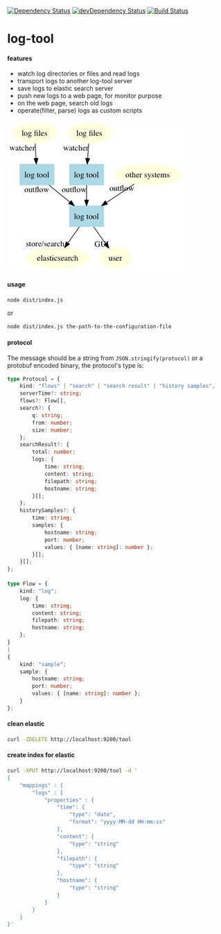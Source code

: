[![Dependency Status](https://david-dm.org/plantain-00/log-tool.svg)](https://david-dm.org/plantain-00/log-tool)
[![devDependency Status](https://david-dm.org/plantain-00/log-tool/dev-status.svg)](https://david-dm.org/plantain-00/log-tool#info=devDependencies)
[![Build Status](https://travis-ci.org/plantain-00/log-tool.svg?branch=master)](https://travis-ci.org/plantain-00/log-tool)

# log-tool

#### features

+ watch log directories or files and read logs
+ transport logs to another log-tool server
+ save logs to elastic search server
+ push new logs to a web page, for monitor purpose
+ on the web page, search old logs
+ operate(filter, parse) logs as custom scripts

![](./architecture.png)

#### usage

```bash
node dist/index.js
```

or

```bash
node dist/index.js the-path-to-the-configuration-file
```

#### protocol

The message should be a string from `JSON.stringify(protocol)` or a protobuf encoded binary, the protocol's type is:

```ts
type Protocol = {
    kind: "flows" | "search" | "search result" | "history samples",
    serverTime?: string;
    flows?: Flow[],
    search?: {
        q: string;
        from: number;
        size: number;
    };
    searchResult?: {
        total: number;
        logs: {
            time: string;
            content: string;
            filepath: string;
            hostname: string;
        }[];
    };
    historySamples?: {
        time: string;
        samples: {
            hostname: string;
            port: number;
            values: { [name: string]: number };
        }[];
    }[];
};

type Flow = {
    kind: "log";
    log: {
        time: string;
        content: string;
        filepath: string;
        hostname: string;
    };
}
|
{
    kind: "sample";
    sample: {
        hostname: string;
        port: number;
        values: { [name: string]: number };
    }
};
```

#### clean elastic

```bash
curl -ZDELETE http://localhost:9200/tool
```

#### create index for elastic

```bash
curl -XPUT http://localhost:9200/tool -d '
{
    "mappings" : {
        "logs" : {
            "properties" : {
                "time": {
                    "type": "date", 
                    "format": "yyyy-MM-dd HH:mm:ss"
                },
                "content": {
                    "type": "string"
                },
                "filepath": {
                    "type": "string"
                },
                "hostname": {
                    "type": "string"
                }
            }
        }
    }
}'
```
